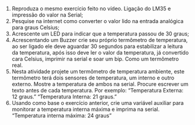 1. Reproduza o mesmo exercício feito no vídeo. Ligação do LM35 e impressão do valor na Serial;
2. Pesquise na internet como converter o valor lido na entrada analógica para graus Celsius;
3. Acrescente um LED para indicar que a temperatura passou de 30 graus;
4. Acrescentando um Buzzer crie seu próprio termômetro de temperatura, ao ser ligado ele deve aguardar 30 segundos para estabilizar a leitura da temperatura, após isso deve ler o valor da temperatura, já convertido cara Celsius, imprimir na serial e soar um bip. Como um termômetro real.
5. Nesta atividade projete um termômetro de temperatura ambiente, este termômetro terá dois sensores de temperatura, um interno e outro externo. Mostre a temperatura de ambos na serial. Procure escrever um texto antes de cada temperatura. Por exemplo: 
“Temperatura Externa: 12 graus.”
“Temperatura Interna: 21 graus.”
6. Usando como base o exercício anterior, crie uma variável auxiliar para monitorar a temperatura interna máxima e imprima na serial.
“Temperatura interna máxima: 24 graus”
